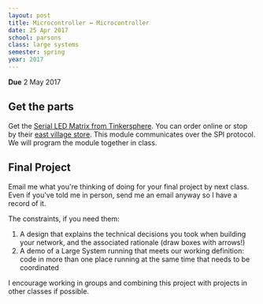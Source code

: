 ```yaml
---
layout: post
title: Microcontroller ↔ Microcontroller 
date: 25 Apr 2017
school: parsons
class: large systems
semester: spring
year: 2017
---
```


**Due** 2 May 2017

## Get the parts
Get the [Serial LED Matrix from Tinkersphere](http://tinkersphere.com/led-matrix-panels/626-serial-led-matrix-module-arduino-compatible.html). You can order online or stop by their [east village store](https://goo.gl/maps/3dEyDCHAF822). This module communicates over the SPI protocol. We will program the module together in class.

## Final Project
Email me what you're thinking of doing for your final project by next class. Even if you've told me in person, send me an email anyway so I have a record of it.

The constraints, if you need them:

1. A design that explains the technical decisions you took when building your network, and the associated rationale (draw boxes with arrows!)
2. A demo of a Large System running that meets our working definition: code in more than one place running at the same time that needs to be coordinated

I encourage working in groups and combining this project with projects in other classes if possible.
